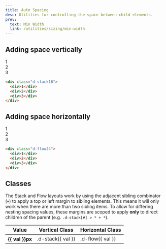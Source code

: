 ```yaml
---
title: Auto Spacing
desc: Utilities for controlling the space between child elements.
prev:
  text: Min Width
  link: /utilities/sizing/min-width
---
```


## Adding space vertically

<code-well-header class="d-fl-center d-p24 d-bgc-purple-100 d-w100p d-hmn216" custom>
  <div class="d-fl-center d-fd-column d-bgc-red-200 d-stack16 d-bar8">
    <div class="d-w128 d-p16 d-bar8 d-bgc-purple-300 d-fs24 d-fw-bold d-ta-center">1</div>
    <div class="d-w128 d-p16 d-bar8 d-bgc-purple-300 d-fs24 d-fw-bold d-ta-center">2</div>
    <div class="d-w128 d-p16 d-bar8 d-bgc-purple-300 d-fs24 d-fw-bold d-ta-center">3</div>
  </div>
</code-well-header>

```html
<div class="d-stack16">
  <div>1</div>
  <div>2</div>
  <div>3</div>
</div>
```

## Adding space horizontally

<code-well-header class="d-fl-center d-p24 d-bgc-purple-100 d-w100p d-hmn216" custom>
  <div class="d-fl-center d-bgc-red-200 d-flow24 d-bar8 d-fs24 d-fw-bold d-ta-center">
    <div class="lg:d-w96 d-w128 d-p16 d-bar8 d-bgc-purple-300">1</div>
    <div class="lg:d-w96 d-w128 d-p16 d-bar8 d-bgc-purple-300">2</div>
    <div class="lg:d-w96 d-w128 d-p16 d-bar8 d-bgc-purple-300">3</div>
  </div>
</code-well-header>

```html
<div class="d-flow24">
  <div>1</div>
  <div>2</div>
  <div>3</div>
</div>
```

<script setup>
  import { values } from '@data/spacing.json';
</script>

## Classes

The Stack and Flow layouts work by using the adjacent sibling combinator (`+`) to apply a top or left margin to sibling elements. This means it will only work when there are more than two sibling items. To allow for differing nesting spacing values, these margins are scoped to apply **only** to direct children of the parent (e.g. `.d-stack[#] > * + *`).

<table class="d-table dialtone-doc-table">
  <thead>
    <tr>
      <th scope="col" class="d-w25p">Value</th>
      <th scope="col">Vertical Class</th>
      <th scope="col">Horizontal Class</th>
    </tr>
  </thead>
  <tbody>
    <tr v-for="{ value: val } in values">
      <th scope="row">{{ val }}px</th>
      <td class="d-ff-mono d-fc-purple d-fs12">.d-stack{{ val }}</td>
      <td class="d-ff-mono d-fc-purple d-fs12">.d-flow{{ val }}</td>
    </tr>
  </tbody>
</table>
